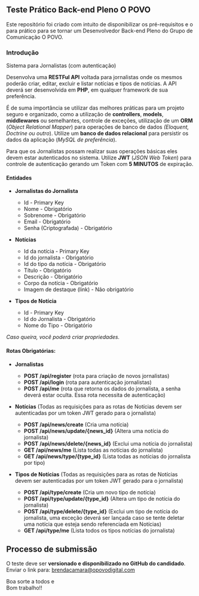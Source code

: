 ## Teste Prático Back-end Pleno O POVO

  
Este repositório foi criado com intuito de disponibilizar os pré-requisitos e o para prático para se tornar um Desenvolvedor Back-end Pleno do Grupo de Comunicação O POVO.

### Introdução

Sistema para Jornalistas (com autenticação)

Desenvolva uma **RESTFul API** voltada para jornalistas onde os mesmos poderão criar, editar, excluir e listar notícias e tipos de notícias. A API deverá ser desenvolvida em **PHP**, em qualquer framework de sua preferência. 

É de suma importância se utilizar das melhores práticas para um projeto seguro e organizado, como a utilização de **controllers**, **models**, **middlewares** ou semelhantes, controle de exceções, utilização de um **ORM** (*Object Relational Mapper*) para operações de banco de dados *(Eloquent, Doctrine ou outro*). Utilize um **banco de dados relacional** para persistir os dados da aplicação (*MySQL de preferência*).

Para que os Jornalistas possam realizar suas operações básicas eles devem estar autenticados no sistema. Utilize **JWT** (*JSON Web Token*) para controle de autenticação gerando um Token com **5 MINUTOS** de expiração.

#### Entidades

-	**Jornalistas do Jornalista**
	-	Id - Primary Key
	-	Nome - Obrigatório
	-	Sobrenome - Obrigatório
	-	Email - Obrigatório
	-	Senha (Criptografada) - Obrigatório

- **Notícias**
	- Id da notícia - Primary Key
	- Id do jornalista - Obrigatório
	- Id do tipo da notícia - Obrigatório
	- Título - Obrigatório
	- Descrição - Obrigatório
	- Corpo da notícia - Obrigatório
	- Imagem de destaque (link) - Não obrigatório

- **Tipos de Notícia**
	- Id - Primary Key
	- Id do Jornalista - Obrigatório
	- Nome do Tipo - Obrigatório

*Caso queira, você poderá criar propriedades.*

#### Rotas Obrigatórias:

- **Jornalistas**
	- **POST /api/register** (rota para criação de novos jornalistas)
	- **POST /api/login** (rota para autenticação jornalistas)
	- **POST /api/me** (rota que retorna os dados do jornalista, a senha deverá estar oculta. Essa rota necessita de autenticação)

- **Notícias** (Todas as requisições para as rotas de Notícias devem ser autenticadas por um token JWT gerado para o jornalista)
	- **POST /api/news/create** (Cria uma notícia)
	- **POST /api/news/update/{news_id}** (Altera uma notícia do jornalista)
	- **POST /api/news/delete/{news_id}** (Exclui uma notícia do jornalista)
	- **GET /api/news/me** (Lista todas as notícias do jornalista)
	- **GET /api/news/type/{type_id}** (Lista todas as notícias do jornalista por tipo)

- **Tipos de Notícias** (Todas as requisições para as rotas de Notícias devem ser autenticadas por um token JWT gerado para o jornalista)
	- **POST /api/type/create** (Cria um novo tipo de notícia)
	- **POST /api/type/update/{type_id}** (Altera um tipo de notícia do jornalista)
	- **POST /api/type/delete/{type_id}** (Exclui um tipo de notícia do jornalista, uma exceção deverá ser lançada caso se tente deletar uma notícia que esteja sendo referenciada em Notícias)
	- **GET /api/type/me** (Lista todos os tipos notícias do jornalista)

## Processo de submissão

O teste deve ser **versionado e disponibilizado no GitHub do candidado**.  
Enviar o link para:  [brendacamara@opovodigital.com](mailto:brendacamara@opovodigital.com)

Boa sorte a todos e  
Bom trabalho!!

